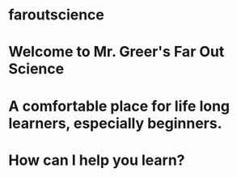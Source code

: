 # faroutscience

# Welcome to Mr. Greer's Far Out Science

# A comfortable place for life long learners, especially beginners.

# How can I help you learn?
